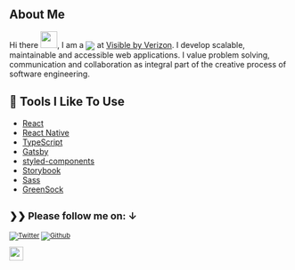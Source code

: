 ## About Me

Hi there <img src="https://media.giphy.com/media/hvRJCLFzcasrR4ia7z/giphy.gif" width="30px">, I am a <img align="center" src="https://img.shields.io/badge/Software-Engineer-brightgreen"/></a> at <a href="https://www.visible.com/">Visible by Verizon</a>. I develop scalable, maintainable and accessible web applications. I value problem solving, communication and collaboration as integral part of the creative process of software engineering. 

## 🔧 Tools I Like To Use

- [React](https://reactjs.org/)
- [React Native](https://reactnative.dev/)
- [TypeScript](https://www.typescriptlang.org/)
- [Gatsby](https://www.gatsbyjs.com/)
- [styled-components](https://styled-components.com/)
- [Storybook](https://storybook.js.org/)
- [Sass](https://sass-lang.com/)
- [GreenSock](https://greensock.com/gsap/)


## <small>❯❯ Please follow me on: ↓</strong>


[![Twitter](https://img.shields.io/twitter/follow/skepticalnomad?label=%40skepticalnomad&style=social)][t] [![Github](https://img.shields.io/github/followers/xarfo?style=social&label=Follow)][g] 


[t]: https://twitter.com/skepticalnomad
[g]: https://github.com/xarfo

<a href="https://medium.com/@abdul.ahmad95"><img src="https://img.shields.io/badge/medium-%2312100E.svg?&style=for-the-badge&logo=medium&logoColor=white" height=25></a>
